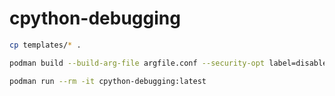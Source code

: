 # cpython-debugging

```sh
cp templates/* .
```

```sh
podman build --build-arg-file argfile.conf --security-opt label=disable -t cpython-debugging:latest .
```

```sh
podman run --rm -it cpython-debugging:latest
```
